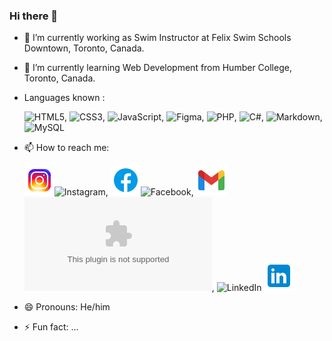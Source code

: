 ### Hi there 👋

<!--
**kathanpatel29/kathanpatel29** is a ✨ _special_ ✨ repository because its `README.md` (this file) appears on your GitHub profile.-->



- 🔭 I’m currently working as Swim Instructor at Felix Swim Schools Downtown, Toronto, Canada.
- 🌱 I’m currently learning Web Development from Humber College, Toronto, Canada.
- Languages known :

  ![HTML5](https://img.shields.io/badge/html5-%23E34F26.svg?style=for-the-badge&logo=html5&logoColor=white), ![CSS3](https://img.shields.io/badge/css3-%231572B6.svg?style=for-the-badge&logo=css3&logoColor=white), ![JavaScript](https://img.shields.io/badge/javascript-%23323330.svg?style=for-the-badge&logo=javascript&logoColor=%23F7DF1E), ![Figma](https://img.shields.io/badge/figma-%23F24E1E.svg?style=for-the-badge&logo=figma&logoColor=white), ![PHP](https://img.shields.io/badge/php-%23777BB4.svg?style=for-the-badge&logo=php&logoColor=white), ![C#](https://img.shields.io/badge/c%23-%23239120.svg?style=for-the-badge&logo=csharp&logoColor=white), ![Markdown](https://img.shields.io/badge/markdown-%23000000.svg?style=for-the-badge&logo=markdown&logoColor=white), ![MySQL](https://img.shields.io/badge/mysql-%2300f.svg?style=for-the-badge&logo=mysql&logoColor=white)
- 📫 How to reach me:

  ![Instagram](/socials/icons8-instagram-48.png)![Instagram](https://www.instagram.com/kathanpatel29700/), ![Facebook](/socials/icons8-facebook-48.png)![Facebook](https://www.facebook.com/kathan.patel.31924), ![Gmail](/socials/icons8-gmail-48.png) ![Gmail](kathanpatel29@gmail.com), ![LinkedIn](https://www.linkedin.com/in/kathan-p-2b3526108/) ![LinkedIn](/socials/icons8-linkedin-48.png)
- 😄 Pronouns: He/him
- ⚡ Fun fact: ...

